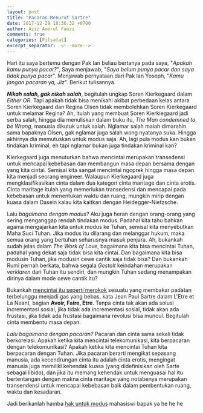 ```yaml
---
layout: post
title: "Pacaran Menurut Sartre"
date: 2017-12-29 18:36:32 +0700
author: Aziz Amerul Faozi
comments: true
categories: [Filsafat]
excerpt_separator:  <!--more-->
---
```

Hari itu saya bertemu dengan Pak Ian beliau bertanya pada saya, "*Apakah kamu punya pacar?*", Saya menjawab, "*Saya belum punya pacar dan saya tidak punya pacar*". Menjawab pernyataan dari Pak Ian Yoseph, "*Kamu jangan pacaran ya, Jiz*". Berikut tulisannya.

***Nikah salah, gak nikah salah***, begitulah ungkap Soren Kierkegaard dalam *Either OR*. Tapi apakah tidak bisa menikahi akibat perbedaan kelas antara Soren Kierkegaard dan Regina Olsen tidak membolehkan Soren Kierkegaard untuk melamar Regina? Ah, itulah yang membuat Soren Kierkiegaard jadi serba salah, hingga dia menuliskan dalam buku itu, *The Man condemned to be Wrong*, manusia dikutuk untuk salah. Nglamar salah malah dimarahin sama bapaknya Olsen, gak nglamar juga salah wong nyatanya suka. Hingga akhirnya dia memutuskan untuk modus saja. Ah, lagi pula modus kan bukan tindakan kriminal, eh tapi nglamar bukan juga tindakan kriminal kan? 

Kierkegaard juga menuturkan bahwa mencintai merupakan transedensi untuk mencapai kebebasan dan membangun masa depan bersama dengan yang kita cintai. Semisal kita sangat mencintai ngoprek hingga masa depan kita menjadi seorang engineer. Walaupun Kierkegaard juga mengklasifikasikan cinta dalam dua kategori cinta maritage dan cinta erotis. Cinta maritage itulah yang memerlukan transedensi dan mencapai pada kebebasan untuk menentukan waktu dan ruang, mungkin mirip dengan kuasa dalam Dasein kalau kita kaitkan dengan Heidegger-Nietzsche.

Lalu *bagaimana dengan modus?* Aku juga heran dengan orang-orang yang sering menganggap rendah tindakan modus. Padahal kita tahu bahkan agama mengajarkan kita untuk modus ke Tuhan, semisal kita menyebutkan Maha Suci Tuhan. Jika modus itu dilarang dan melanggar hukum, maka semua orang yang bertuhan seharusnya masuk penjara. Ah, bukankah sudah jelas dalam *The Work of Love*, bagaimana kita bisa mencintai Tuhan, padahal yang dekat saja tidak bisa kita cintai. Dan bagaimana kita bisa modusin Tuhan, jika modusin cewe cantik saja tidak bisa? Dan bukankah Rumi pernah berkata, bahwa segala *Gestalt* keindahan merupakan *verklaren* dari Tuhan itu sendiri, dan mungkin Tuhan sedang menampakan dirinya dalam mode cewe cantik itu?

Bukankah [mencintai itu seperti merokok](http:/galau/2017/12/08/Mencintaimu-Seperti-Merokok.html) sesuatu yang membakar padatan terbelunggu menjadi gas yang bebas, kata Jean Paul Sartre dalam L'Etre et La Neant, bagian **Avoir, Faire, Etre**. Tanpa cinta tak akan ada solusi incrementasi sosial, jika tidak ada incrementasi sosial, tidak akan ada frustasi, jika tidak ada frustasi bagaimana revolusi bisa muncul. Begitulah cinta membentu masa depan.

*Lalu bagaimana dengan pacaran?* Pacaran dan cinta sama sekali tidak berkorelasi. Apakah ketika kita mencintai telekomunikasi, kita berpacaran dengan telekomunikasi? Apakah ketika kita mencintai Tuhan kita berpacaran dengan Tuhan. Jika pacaran berarti mengikat sepasang manusia, ada kecendrungan cinta itu adalah cinta erotis, mengingat manusia juga memiliki kehendak kuasa (yang didefinisikan oleh Sarte sebagai libido), dan jika itu memang kehendak untuk menguasai hal itu bertentangan dengan makna cinta maritage yang notabenya merupakan transendensi untuk mencapai kebebasan baik dalam pembentukan ruang, waktu dan kesadaran. 

Jadi berikanlah hamba [hak untuk modus](http:/galau/2017/12/05/Hak-untuk-Modus.html) mahasiswi bapak ya he he he

